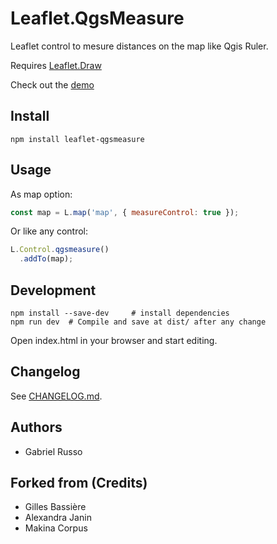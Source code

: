 Leaflet.QgsMeasure
======================

Leaflet control to mesure distances on the map like Qgis Ruler.

Requires [Leaflet.Draw](https://github.com/leaflet/Leaflet.Draw#readme)

Check out the [demo](https://gabriel-russo.github.io/Leaflet.QgsMeasure/example/)

Install
-------

```shell
npm install leaflet-qgsmeasure
```

Usage
-----

As map option:

```js
const map = L.map('map', { measureControl: true });
```

Or like any control:

```js
L.Control.qgsmeasure()
  .addTo(map);
```

Development
-----------

```shell
npm install --save-dev     # install dependencies
npm run dev  # Compile and save at dist/ after any change
```

Open index.html in your browser and start editing.

Changelog
---------

See [CHANGELOG.md](./CHANGELOG.md).

Authors
-------
* Gabriel Russo


Forked from (Credits)
-------

* Gilles Bassière
* Alexandra Janin
* Makina Corpus
